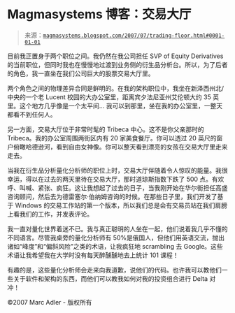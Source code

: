 <!--yml

分类：未分类

日期：2024-05-18 05:08:22

-->

# Magmasystems 博客：交易大厅

> 来源：[`magmasystems.blogspot.com/2007/07/trading-floor.html#0001-01-01`](http://magmasystems.blogspot.com/2007/07/trading-floor.html#0001-01-01)

目前我正置身于两个职位之间。我仍然在我公司担任 SVP of Equity Derivatives 的当前职位，但同时我也在慢慢地过渡到业务侧的衍生品分析台。所以，为了后者的角色，我一直坐在我们公司巨大的股票交易大厅里。

两个角色之间的物理差异合同是鲜明的。在我的架构职位中，我坐在新泽西州北/中央的一个老 Lucent 校园的大办公室里，距离宾夕法尼亚州艾伦顿大约 35 英里。这个地方几乎像是一个太平间... 我可以到那里，坐在我的办公室里，一整天都看不到任何人。

另一方面，交易大厅位于非常时髦的 Tribeca 中心。这不是你父亲那时的 Tribeca。我的办公室周围两街区内有 20 家美食餐厅。你可以透过 20 英尺的窗户俯瞰哈德逊河，看到自由女神像。你可以整天看到漂亮的女孩在交易大厅里走来走去。

当我在衍生品分析量化分析师的职位上时，交易大厅伴随着令人惊叹的能量。我很幸运，得以在过去的两天里待在交易大厅，那时道琼斯指数下跌了 500 点。有欢呼、叫喊、紧张、疯狂。这让我想起了过去的日子，当我刚开始在华尔街担任高盛咨询顾问，然后去为德雷塞尔·伯纳姆咨询的时候。在那些日子里，我们开发了基于 Windows 的交易工作站的第一个版本，所以我们总是会有交易员站在我们肩膀上看我们的工作，并发表评论。

我一直对量化世界着迷不已。我与真正聪明的人坐在一起，他们说着我几乎不懂的不同语言。尽管我桌旁的量化分析师有 50%是俄国人，但他们用英语交流，抛出诸如“峰度”和“偏斜风险”之类的术语，让我疯狂地 scrambling 去 Google。这些术语让我希望我在大学时没有每天醉醺醺地去上统计 101 课程！

有趣的是，这些量化分析师会走来向我道歉，说他们的代码。也许我可以教他们一些关于软件和架构的东西，而他们可以教我如何对我的投资组合进行 Delta 对冲！

©2007 Marc Adler - 版权所有
